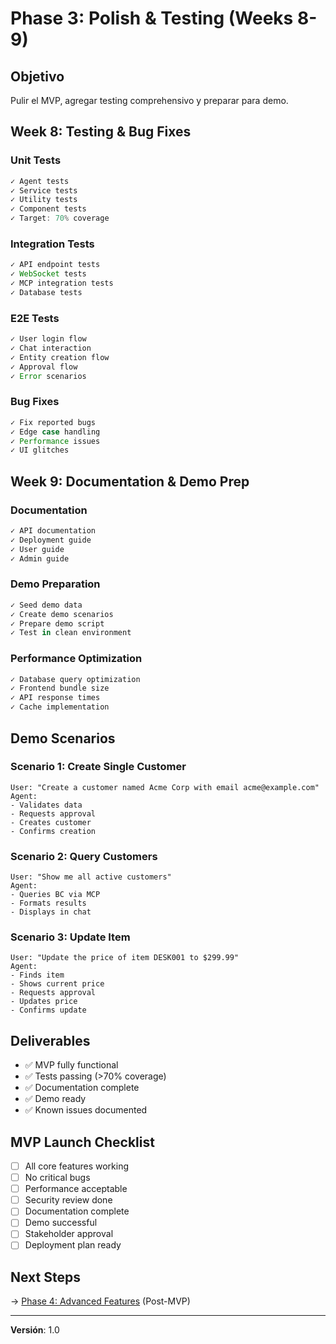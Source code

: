 # Phase 3: Polish & Testing (Weeks 8-9)

## Objetivo

Pulir el MVP, agregar testing comprehensivo y preparar para demo.

## Week 8: Testing & Bug Fixes

### Unit Tests
```typescript
✓ Agent tests
✓ Service tests
✓ Utility tests
✓ Component tests
✓ Target: 70% coverage
```

### Integration Tests
```typescript
✓ API endpoint tests
✓ WebSocket tests
✓ MCP integration tests
✓ Database tests
```

### E2E Tests
```typescript
✓ User login flow
✓ Chat interaction
✓ Entity creation flow
✓ Approval flow
✓ Error scenarios
```

### Bug Fixes
```typescript
✓ Fix reported bugs
✓ Edge case handling
✓ Performance issues
✓ UI glitches
```

## Week 9: Documentation & Demo Prep

### Documentation
```markdown
✓ API documentation
✓ Deployment guide
✓ User guide
✓ Admin guide
```

### Demo Preparation
```typescript
✓ Seed demo data
✓ Create demo scenarios
✓ Prepare demo script
✓ Test in clean environment
```

### Performance Optimization
```typescript
✓ Database query optimization
✓ Frontend bundle size
✓ API response times
✓ Cache implementation
```

## Demo Scenarios

### Scenario 1: Create Single Customer
```
User: "Create a customer named Acme Corp with email acme@example.com"
Agent:
- Validates data
- Requests approval
- Creates customer
- Confirms creation
```

### Scenario 2: Query Customers
```
User: "Show me all active customers"
Agent:
- Queries BC via MCP
- Formats results
- Displays in chat
```

### Scenario 3: Update Item
```
User: "Update the price of item DESK001 to $299.99"
Agent:
- Finds item
- Shows current price
- Requests approval
- Updates price
- Confirms update
```

## Deliverables

- ✅ MVP fully functional
- ✅ Tests passing (>70% coverage)
- ✅ Documentation complete
- ✅ Demo ready
- ✅ Known issues documented

## MVP Launch Checklist

- [ ] All core features working
- [ ] No critical bugs
- [ ] Performance acceptable
- [ ] Security review done
- [ ] Documentation complete
- [ ] Demo successful
- [ ] Stakeholder approval
- [ ] Deployment plan ready

## Next Steps

→ [Phase 4: Advanced Features](./05-phase-4-advanced.md) (Post-MVP)

---

**Versión**: 1.0
